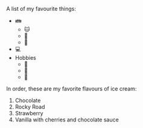 A list of my favourite things:
* 👪
  * 🐱
  * 🐶
  * 👶
* 💻
* Hobbies
  * 🥫
  * 📖
  * 👞

In order, these are my favorite flavours of ice cream:
1. Chocolate
2. Rocky Road
3. Strawberry
4. Vanilla with cherries and chocolate sauce
